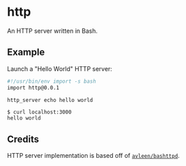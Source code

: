 # http

An HTTP server written in Bash.


## Example

Launch a "Hello World" HTTP server:

```bash
#!/usr/bin/env import -s bash
import http@0.0.1

http_server echo hello world
```

```
$ curl localhost:3000
hello world
```


## Credits

HTTP server implementation is based off of
[`avleen/bashttpd`](https://github.com/avleen/bashttpd).
